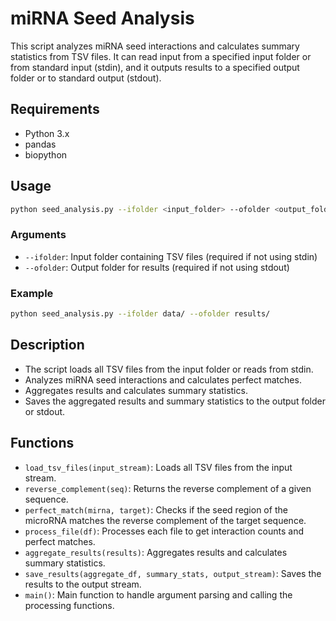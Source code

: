 
# miRNA Seed Analysis

This script analyzes miRNA seed interactions and calculates summary statistics from TSV files. It can read input from a specified input folder or from standard input (stdin), and it outputs results to a specified output folder or to standard output (stdout).

## Requirements

- Python 3.x
- pandas
- biopython


## Usage

```bash
python seed_analysis.py --ifolder <input_folder> --ofolder <output_folder>
```

### Arguments

- `--ifolder`: Input folder containing TSV files (required if not using stdin)
- `--ofolder`: Output folder for results (required if not using stdout)

### Example

```bash
python seed_analysis.py --ifolder data/ --ofolder results/
```

## Description

- The script loads all TSV files from the input folder or reads from stdin.
- Analyzes miRNA seed interactions and calculates perfect matches.
- Aggregates results and calculates summary statistics.
- Saves the aggregated results and summary statistics to the output folder or stdout.

## Functions

- `load_tsv_files(input_stream)`: Loads all TSV files from the input stream.
- `reverse_complement(seq)`: Returns the reverse complement of a given sequence.
- `perfect_match(mirna, target)`: Checks if the seed region of the microRNA matches the reverse complement of the target sequence.
- `process_file(df)`: Processes each file to get interaction counts and perfect matches.
- `aggregate_results(results)`: Aggregates results and calculates summary statistics.
- `save_results(aggregate_df, summary_stats, output_stream)`: Saves the results to the output stream.
- `main()`: Main function to handle argument parsing and calling the processing functions.

